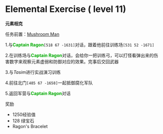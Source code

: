 # Elemental Exercise ( level 11)
**元素相克**

任务前置：[Mushroom Man](/WynncraftCNguide/quests/lvl1-10/level%206%20-%20Mushroom%20Man.html)

1.与<font color=00AA00>**Captain Ragon**</font>`[518 67 -1631]`对话，跟着他前往训练场`[531 52 -1671]`

2.在训练场与<font color=00AA00>**Captain Ragon**</font>对话，会给你一把训练弓，可以打怪看弹出来的伤害数字来观察元素虚弱和防御对应的效果。完事后交回武器

3.与*Tasim*进行实战演习训练

4.前往北门`[485 67 -1658]`一起抵御腐化军队

5.返回军营与<font color=00AA00>**Captain Ragon**</font>对话

奖励

+ 1250经验值 
+ 128 绿宝石
+ Ragon's Bracelet